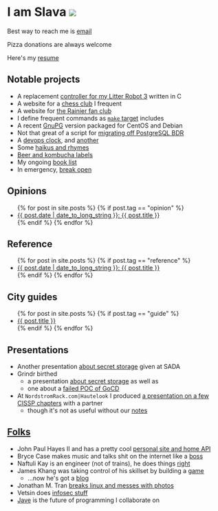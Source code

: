 # I am Slava [![](https://travis-ci.org/smaslennikov/smaslennikov.github.io.svg?branch=master)](https://travis-ci.org/smaslennikov/smaslennikov.github.io)

Best way to reach me is [email](mailto:me@smaslennikov.com?Subject=beer%20time)

Pizza donations are always welcome

Here's my [resume](docs/resume.pdf)

## Notable projects

* A replacement [controller for my Litter Robot 3](https://litter-controller.smaslennikov.com/) written in C
* A website for a [chess club](https://chessand.beer) I frequent
* A website for [the Rainier fan club](https://rainier.beer)
* I define frequent commands as [`make` target](https://github.com/smaslennikov/include.mk) includes
* A recent [GnuPG](https://github.com/smaslennikov/packages) version packaged for CentOS and Debian
* Not that great of a script for [migrating off PostgreSQL BDR](https://github.com/smaslennikov/smaslennikov.github.io/blob/master/bin/migrate_bdr_to_postgres.sh)
* A [devops clock](https://smaslennikov.com/whattimeisitrightmeow/), and [another](https://smaslennikov.com/whattravisisitrightmeow/)
* Some [haikus and rhymes](haikus)
* [Beer and kombucha labels](beers)
* My ongoing [book list](books)
* In emergency, [break open](in_emergency)

## Opinions

<ul class="posts">
{% for post in site.posts %}
  {% if post.tag == "opinion" %}
    <li><a href="{{ post.url }}">{{ post.date | date_to_long_string }}: {{ post.title }}</a></li>
  {% endif %}
{% endfor %}
</ul>

## Reference

<ul class="posts">
{% for post in site.posts %}
  {% if post.tag == "reference" %}
    <li><a href="{{ post.url }}">{{ post.date | date_to_long_string }}: {{ post.title }}</a></li>
  {% endif %}
{% endfor %}
</ul>

## City guides

<ul class="posts">
{% for post in site.posts %}
  {% if post.tag == "guide" %}
    <li><a href="{{ post.url }}">{{ post.title }}</a></li>
  {% endif %}
{% endfor %}
</ul>

## Presentations

* Another presentation [about secret storage](https://smaslennikov.com/sada-beer-and-learn-1/) given at SADA
* Grindr birthed
    * a presentation [about secret storage](grindr-demo-day-1) as well as
    * one about a [failed POC of GoCD](grindr-demo-day-2)
* At `NordstromRack.com|Hautelook` I produced [a presentation on a few CISSP chapters](cissp-access-mgmt-presentation/) with a partner
    * though it's not as useful without our [notes](https://github.com/smaslennikov/cissp-access-mgmt-presentation/blob/master/presentation.md)

## [Folks](https://github.com/smaslennikov/smaslennikov.github.io/blob/master/ansible/roles/dotfiles/files/.newsboat/urls)

* John Paul Hayes II and has a pretty cool [personal site and home API](https://jph2.net)
* Bryce Case makes music and talks shit on the internet like a [boss](https://ytcracker.com)
* Naftuli Kay is an engineer (not of trains), he does things [right](https://naftuli.wtf)
* James Khang was taking control of his skillset by building a [game](https://20minutesadayblog.wordpress.com)
    * ...now he's got a [blog](https://medium.com/@jahmezz)
* Jonathan M. Tran [breaks linux and messes with photos](https://blog.jonathanmtran.com/)
* Vetsin does [infosec stuff](http://0x.c0ffee.me/)
* [Jave](https://github.com/JaveLLC/) is the future of programming I collaborate on
